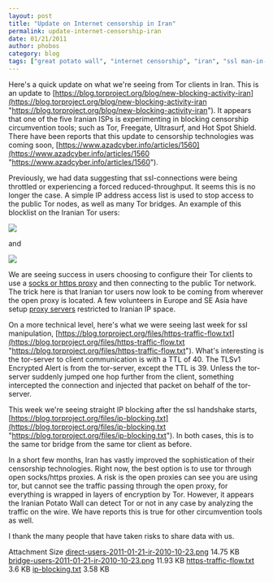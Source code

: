 ```yaml
---
layout: post
title: "Update on Internet censorship in Iran"
permalink: update-internet-censorship-iran
date: 01/21/2011
author: phobos
category: blog
tags: ["great potato wall", "internet censorship", "iran", "ssl man-in-the-middle"]
---
```


Here's a quick update on what we're seeing from Tor clients in Iran. This is an update to [https://blog.torproject.org/blog/new-blocking-activity-iran](https://blog.torproject.org/blog/new-blocking-activity-iran "https://blog.torproject.org/blog/new-blocking-activity-iran"). It appears that one of the five Iranian ISPs is experimenting in blocking censorship circumvention tools; such as Tor, Freegate, Ultrasurf, and Hot Spot Shield. There have been reports that this update to censorship technologies was coming soon, [https://www.azadcyber.info/articles/1560](https://www.azadcyber.info/articles/1560 "https://www.azadcyber.info/articles/1560").

Previously, we had data suggesting that ssl-connections were being throttled or experiencing a forced reduced-throughput. It seems this is no longer the case. A simple IP address access list is used to stop access to the public Tor nodes, as well as many Tor bridges. An example of this blocklist on the Iranian Tor users:

![](https://blog.torproject.org/files/direct-users-2011-01-21-ir-2010-10-23.png)

and

![](https://blog.torproject.org/files/bridge-users-2011-01-21-ir-2010-10-23.png)

We are seeing success in users choosing to configure their Tor clients to use a [socks or https proxy](https://www.torproject.org/docs/proxychain) and then connecting to the public Tor network. The trick here is that Iranian tor users now look to be coming from wherever the open proxy is located. A few volunteers in Europe and SE Asia have setup [proxy servers](http://www.inet.no/dante/) restricted to Iranian IP space.

On a more technical level, here's what we were seeing last week for ssl manipulation, [https://blog.torproject.org/files/https-traffic-flow.txt](https://blog.torproject.org/files/https-traffic-flow.txt "https://blog.torproject.org/files/https-traffic-flow.txt"). What's interesting is the tor-server to client communication is with a TTL of 40. The TLSv1 Encrypted Alert is from the tor-server, except the TTL is 39. Unless the tor-server suddenly jumped one hop further from the client, something intercepted the connection and injected that packet on behalf of the tor-server.

This week we're seeing straight IP blocking after the ssl handshake starts, [https://blog.torproject.org/files/ip-blocking.txt](https://blog.torproject.org/files/ip-blocking.txt "https://blog.torproject.org/files/ip-blocking.txt"). In both cases, this is to the same tor bridge from the same tor client as before.

In a short few months, Iran has vastly improved the sophistication of their censorship technologies. Right now, the best option is to use tor through open socks/https proxies. A risk is the open proxies can see you are using tor, but cannot see the traffic passing through the open proxy, for everything is wrapped in layers of encryption by Tor. However, it appears the Iranian Potato Wall can detect Tor or not in any case by analyzing the traffic on the wire. We have reports this is true for other circumvention tools as well.

I thank the many people that have taken risks to share data with us.

<thead><tr>
<th>Attachment</th>
<th>Size</th> </tr></thead>
<tbody>
<tr class="odd">
<td><a href="https://blog.torproject.org/files/direct-users-2011-01-21-ir-2010-10-23.png">direct-users-2011-01-21-ir-2010-10-23.png</a></td>
<td>14.75 KB</td> </tr>
<tr class="even">
<td><a href="https://blog.torproject.org/files/bridge-users-2011-01-21-ir-2010-10-23.png">bridge-users-2011-01-21-ir-2010-10-23.png</a></td>
<td>11.93 KB</td> </tr>
<tr class="odd">
<td><a href="https://blog.torproject.org/files/https-traffic-flow.txt">https-traffic-flow.txt</a></td>
<td>3.6 KB</td> </tr>
<tr class="even">
<td><a href="https://blog.torproject.org/files/ip-blocking.txt">ip-blocking.txt</a></td>
<td>3.58 KB</td> </tr>
</tbody>

